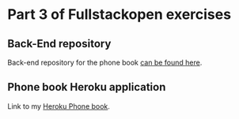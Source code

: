 # Part 3 of Fullstackopen exercises


## Back-End repository

Back-end repository for the phone book [can be found here](https://github.com/didzis1/fullstackopen-2020-part3).


## Phone book Heroku application

Link to my [Heroku Phone book](https://dry-lake-96881.herokuapp.com/).
